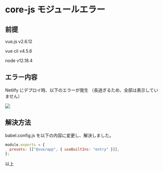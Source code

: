 # core-js モジュールエラー

## 前提

vue.js v2.6.12

vue cli v4.5.6

node v12.18.4

## エラー内容

Netlify にデプロイ時、以下のエラーが発生
（長過ぎるため、全部は表示していません）

<img src="./img/article006/core-js_error.png" decoding="async">

## 解決方法

babel.config.js を以下の内容に変更し、解決しました。

```javascript
module.exports = {
  presets: [["@vue/app", { useBuiltIns: "entry" }]],
};
```

以上
